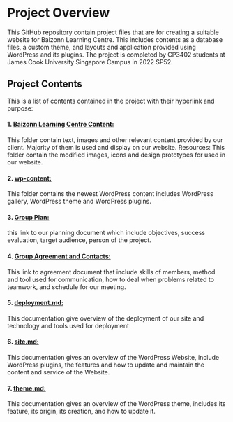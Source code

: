 # Project Overview
This GitHub repository contain project files that are for creating a suitable website for Baizonn Learning Centre.
This includes contents as a database files, a custom theme, and layouts and application provided using WordPress and its plugins.
The project is completed by CP3402 students at James Cook University Singapore Campus in 2022 SP52.

## Project Contents
This is a list of contents contained in the project with their hyperlink and purpose:

#### 1. [Baizonn Learning Centre Content:](/Baizonn%20Learning%20Centre%20Content)
This folder contain text, images and other relevant content provided by our client. Majority of them is used and display on our website. 
Resources: This folder contain the modified images, icons and design prototypes for used in our website.

#### 2. [wp-content:](/wp-content)
This folder contains the newest WordPress content includes WordPress gallery, WordPress theme and WordPress plugins.

#### 3. [Group Plan:]()
this link to our planning document which include objectives, success evaluation, target audience, person of the project.

#### 4. [Group Agreement and Contacts:]()
This link to agreement document that include skills of members, method and tool used for communication,
how to deal when problems related to teamwork, and schedule for our meeting.

#### 5. [deployment.md:](/deployment.md)
This documentation give overview of the deployment of our site and technology and tools used for deployment

#### 6. [site.md:](/site.md)
This documentation gives an overview of the WordPress Website, include WordPress plugins,
the features and how to update and maintain the content and service of the Website.

#### 7. [theme.md:](/theme.md)
This documentation gives an overview of the WordPress theme, includes its feature, its origin, its creation, and how to update it.